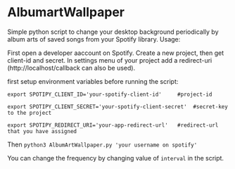 # AlbumartWallpaper
Simple python script to change your desktop background periodically by album arts of saved songs from your Spotify library.
Usage:

First open a developer aaccount on Spotify. Create a new project, then get client-id and secret. In settings menu of your project add a redirect-uri (http://localhost/callback can also be used). 

first setup environment variables before running the script:

`export SPOTIPY_CLIENT_ID='your-spotify-client-id'     #project-id`

`export SPOTIPY_CLIENT_SECRET='your-spotify-client-secret'  #secret-key to the project`

`export SPOTIPY_REDIRECT_URI='your-app-redirect-url'   #redirect-url that you have assigned`
            
Then `python3 AlbumArtWallpaper.py 'your username on spotify'`

You can change the frequency by changing value of `interval` in the script.
